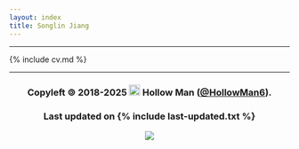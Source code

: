 ```yaml
---
layout: index
title: Songlin Jiang
---
```


---

{% include cv.md %}

---

<h3 align="center">
  Copyleft 🄯 2018-2025
  <img width="20px" src="/favicon.ico">
  Hollow Man (<a href="https://github.com/HollowMan6">@HollowMan6</a>).
</h3>

<h3 align="center">
  Last updated on {% include last-updated.txt %}
</h3>

<p align="center">
  <a href='https://clustrmaps.com/site/1c5rb' title='Visit tracker'>
    <img src='https://clustrmaps.com/map_v2.png?cl=080808&w=a&t=tt&d=d_V5rLmvvHv4lIiBW_mccWcDAbUVezDAiAb4ORv3NeM&co=ffffff&ct=808080'/>
  </a>
</p>
